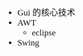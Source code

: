 <span  style="font-family: Simsun,serif; font-size: 17px; ">

- Gui 的核心技术
- AWT
    - eclipse
- Swing

</span>
